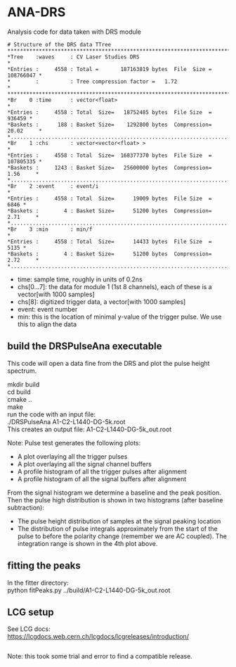 # ANA-DRS
Analysis code for data taken with DRS module

```
# Structure of the DRS data TTree
******************************************************************************
*Tree    :waves     : CV Laser Studies DRS                                   *
*Entries :     4558 : Total =       187163819 bytes  File  Size =  108766047 *
*        :          : Tree compression factor =   1.72                       *
******************************************************************************
*Br    0 :time      : vector<float>                                          *
*Entries :     4558 : Total  Size=   18752485 bytes  File Size  =     936459 *
*Baskets :      188 : Basket Size=    1292800 bytes  Compression=  20.02     *
*............................................................................*
*Br    1 :chs       : vector<vector<float> >                                 *
*Entries :     4558 : Total  Size=  168377370 bytes  File Size  =  107805335 *
*Baskets :     1243 : Basket Size=   25600000 bytes  Compression=   1.56     *
*............................................................................*
*Br    2 :event     : event/i                                                *
*Entries :     4558 : Total  Size=      19009 bytes  File Size  =       6846 *
*Baskets :        4 : Basket Size=      51200 bytes  Compression=   2.71     *
*............................................................................*
*Br    3 :min       : min/f                                                  *
*Entries :     4558 : Total  Size=      14433 bytes  File Size  =       5135 *
*Baskets :        4 : Basket Size=      51200 bytes  Compression=   2.72     *
*............................................................................*
```
* time: sample time, roughly in units of 0.2ns
* chs[0...7]: the data for module 1 (1st 8 channels), each of these is a vector<float>[with 1000 samples]
* chs[8]: digitized trigger data, a vector<float>[with 1000 samples]
* event: event number
* min: this is the location of minimal y-value of the trigger pulse.  We use this to align the data



## build the DRSPulseAna executable
This code will open a data fine from the DRS and plot the pulse height spectrum.

mkdir build <br>
cd build <br>
cmake .. <br>
make <br>
run the code with an input file: <br>
./DRSPulseAna A1-C2-L1440-DG-5k.root <br>
This creates an output file: A1-C2-L1440-DG-5k_out.root

Note: Pulse test generates the following plots:
* A plot overlaying all the trigger pulses
* A plot overlaying all the signal channel buffers
* A profile histogram of all the trigger pulses after alignment
* A profile histogram of all the signal buffers after alignment

From the signal histogram we determine a baseline and the peak position. Then the pulse high distribution is shown in two histograms (after baseline subtraction):
* The pulse height distribution of samples at the signal peaking location
* The distribution of pulse integrals approximately from the start of the pulse to before the polarity change (remember we are AC coupled).  The integration range is shown in the 4th plot above.

  
## fitting the peaks
In the fitter directory: <br>
python fitPeaks.py ../build/A1-C2-L1440-DG-5k_out.root
  
## LCG setup
See LCG docs: https://lcgdocs.web.cern.ch/lcgdocs/lcgreleases/introduction/

```e.g. source /cvmfs/sft.cern.ch/lcg/views/LCG_99/x86_64-centos7-gcc10-opt/setup.sh 
```

Note: this took some trial and error to find a compatible release.
